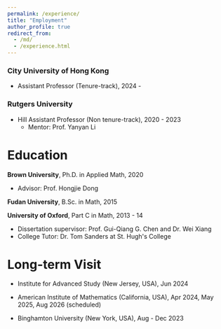 ```yaml
---
permalink: /experience/
title: "Employment"
author_profile: true
redirect_from: 
  - /md/
  - /experience.html
---
```

  
  
  
  
### City University of Hong Kong
  * Assistant Professor (Tenure-track), 2024 -

### Rutgers University
  * Hill Assistant Professor (Non tenure-track), 2020 - 2023
      * Mentor: Prof. Yanyan Li
  
# Education

**Brown University**, Ph.D. in Applied Math, 2020
  * Advisor: Prof. Hongjie Dong

**Fudan University**, B.Sc. in Math, 2015

**University of Oxford**, Part C in Math, 2013 - 14
  * Dissertation supervisor: Prof. Gui-Qiang G. Chen and Dr. Wei Xiang
  * College Tutor: Dr. Tom Sanders at St. Hugh's College
        
# Long-term Visit
  * Institute for Advanced Study (New Jersey, USA), Jun 2024
<!--       * Jun 2024 (summer collaboration)-->
  * American Institute of Mathematics (California, USA), Apr 2024, May 2025, Aug 2026 (scheduled)
<!--      * Apr 2024 (SQuaREs)-->
  * Binghamton University (New York, USA), Aug - Dec 2023
<!--      * Aug 2023 - Dec 2023-->
